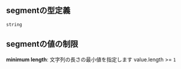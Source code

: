 ## segmentの型定義

`string`

## segmentの値の制限

**minimum length**: 文字列の長さの最小値を指定します value.length >= `1`
